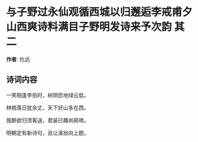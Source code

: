 # 与子野过永仙观循西城以归邂逅李戒甫夕山西爽诗料满目子野明发诗来予次韵  其二

**作者**: 仇远

## 诗词内容

一笑相逢李伯时，树阴匝地绿云低。

林梢落日犹余丈，天下好山多在西。

我醉欲归须客送，君装已趣尚鹃啼。

明朝定有新诗句，且让溪翁向上题。

